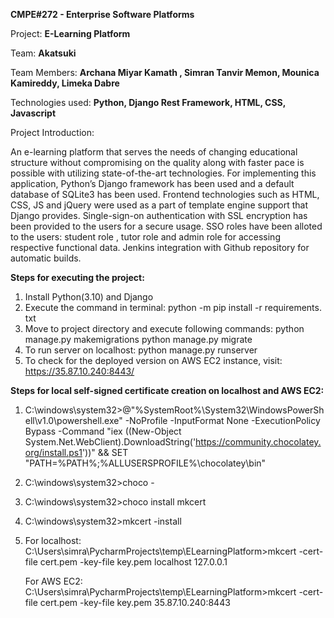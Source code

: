 **CMPE#272 - Enterprise Software Platforms**

Project: **E-Learning Platform**

Team: **Akatsuki**

Team Members: **Archana Miyar Kamath , Simran Tanvir Memon, Mounica Kamireddy, Limeka Dabre**

Technologies used: **Python, Django Rest Framework, HTML, CSS, Javascript**

Project Introduction:

An e-learning platform that serves the needs of changing educational structure without compromising on the quality along with faster pace is possible with utilizing state-of-the-art technologies. For implementing this application, Python’s Django framework has been used and a default database of SQLite3 has been used. Frontend technologies such as HTML, CSS, JS and jQuery were used as a part of template engine support that Django provides. Single-sign-on authentication with SSL encryption has been provided to the users for a secure usage. SSO roles have been alloted to the users: student role , tutor role and admin role for accessing respective functional data.  Jenkins integration with Github repository for automatic builds.

**Steps for executing the project:**

1. Install Python(3.10) and Django
2. Execute the command in terminal: python -m pip install -r requirements. txt
3. Move to project directory and execute following commands: python manage.py makemigrations
                                                             python manage.py migrate
4. To run server on localhost:   python manage.py runserver
5. To check for the deployed version on AWS EC2 instance, visit: https://35.87.10.240:8443/

**Steps for local self-signed certificate creation on localhost and AWS EC2:**

1. C:\windows\system32>@"%SystemRoot%\System32\WindowsPowerShell\v1.0\powershell.exe" -NoProfile -InputFormat None -ExecutionPolicy Bypass -Command "iex ((New-Object System.Net.WebClient).DownloadString('https://community.chocolatey.org/install.ps1'))" && SET "PATH=%PATH%;%ALLUSERSPROFILE%\chocolatey\bin"

2. C:\windows\system32>choco -

3. C:\windows\system32>choco install mkcert

4. C:\windows\system32>mkcert -install

5. For localhost: C:\Users\simra\PycharmProjects\temp\ELearningPlatform>mkcert -cert-file cert.pem -key-file key.pem localhost 127.0.0.1

   For AWS EC2:   C:\Users\simra\PycharmProjects\temp\ELearningPlatform>mkcert -cert-file cert.pem -key-file key.pem 35.87.10.240:8443 



